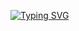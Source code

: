 [![Typing SVG](https://readme-typing-svg.demolab.com?font=Fira+Code&weight=500&pause=1000&multiline=true&random=false&width=435&lines=I+am+a+Fullstack+Developer)](https://git.io/typing-svg)
